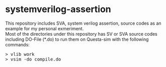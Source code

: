 # systemverilog-assertion

This repository includes SVA, system verilog assertion, source codes as an example for my personal exmeriment.  
Most of the directories under this repository has SV or SVA source codes including DO-File (*.do) to run them on Questa-sim with the following commands:

<pre>
> vlib work
> vsim -do compile.do
</pre>
